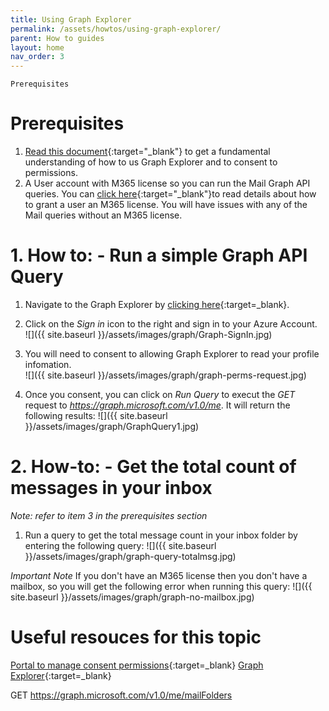 ```yaml
---
title: Using Graph Explorer
permalink: /assets/howtos/using-graph-explorer/
parent: How to guides
layout: home
nav_order: 3
---
```

    Prerequisites
# **Prerequisites**
1. [Read this document](https://learn.microsoft.com/en-us/graph/graph-explorer/graph-explorer-features){:target="_blank"} to get a fundamental understanding of how to us Graph Explorer and to consent to permissions.
3. A User account with M365 license so you can run the Mail Graph API queries.  You can [click here](https://learn.microsoft.com/en-us/microsoft-365/admin/manage/assign-licenses-to-users?view=o365-worldwide){:target="_blank"}to read details about how to grant a user an M365 license.  You will have issues with any of the Mail queries without an M365 license.  

# 1. How to: - Run a simple Graph API Query
1. Navigate to the Graph Explorer by [clicking here](https://developer.microsoft.com/en-us/graph/graph-explorer){:target=_blank}.

2. Click on the *Sign in* icon to the right and sign in to your Azure Account.<br>
![]({{ site.baseurl }}/assets/images/graph/Graph-SignIn.jpg)

3. You will need to consent to allowing Graph Explorer to read your profile infomation.<br>
![]({{ site.baseurl }}/assets/images/graph/graph-perms-request.jpg)

4. Once you consent, you can click on *Run Query* to execut the *GET* request to *https://graph.microsoft.com/v1.0/me*.  It will return the following results:
![]({{ site.baseurl }}/assets/images/graph/GraphQuery1.jpg)

# 2. How-to: - Get the total count of messages in your inbox
*Note: refer to item 3 in the prerequisites section*
1. Run a query to get the total message count in your inbox folder by entering the following query:
![]({{ site.baseurl }}/assets/images/graph/graph-query-totalmsg.jpg)

*Important Note*
If you don't have an M365 license then you don't have a mailbox, so you will get the following error when running this query:
![]({{ site.baseurl }}/assets/images/graph/graph-no-mailbox.jpg)

# Useful resouces for this topic
[Portal to manage consent permissions](https://myapps.microsoft.com/){:target=_blank}
[Graph Explorer](https://developer.microsoft.com/en-us/graph/graph-explorer){:target=_blank}


GET https://graph.microsoft.com/v1.0/me/mailFolders

